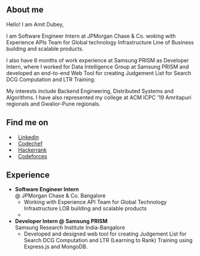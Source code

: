 ##  About me
Hello! I am Amit Dubey,

I am Software Engineer Intern at JPMorgan Chase & Co. woking with Experience APIs Team for Global technology Infrastructure Line of Business building and scalable products.

I also have 6 months of work experience at Samsung PRISM as Developer Intern, where I worked for Data Intelligence Group at Samsung PRISM and developed an end-to-end Web Tool for creating Judgement List for Search DCG Computation and LTR Training.

My interests include Backend Engineering, Distributed Systems and Algorithms. I have also represented my college at ACM ICPC '19 Amritapuri regionals and Gwalior-Pune regionals.


##  Find me on

* &nbsp; [Linkedin](https://www.linkedin.com/in/amitdu6ey/)
* &nbsp; [Codechef](https://www.codechef.com/users/amitdu6ey)
* &nbsp; [Hackerrank](https://www.hackerrank.com/amitdu6ey)
* &nbsp; [Codeforces](https://codeforces.com/profile/amitdu6ey)

##  Experience

* **Software Engineer Intern** <br /> @ JPMorgan Chase & Co. Bangalore 
  * Working with Experience API Team for Global Technology Infrastructure LOB building and scalable products
  * 
* **Developer Intern @ Samsung PRISM** <br />Samsung Research Institute India-Bangalore 
  * Developed and designed web tool for creating Judgement List for Search DCG Computation and LTR (Learning to Rank) Training using Express.js and MongoDB.
  
